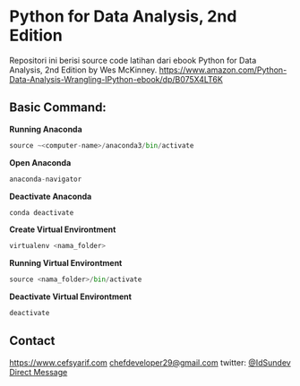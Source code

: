 # Python for Data Analysis, 2nd Edition

Repositori ini berisi source code latihan dari ebook Python for Data Analysis, 2nd Edition by Wes McKinney.
https://www.amazon.com/Python-Data-Analysis-Wrangling-IPython-ebook/dp/B075X4LT6K

## Basic Command:

**Running Anaconda**
```python
source ~<computer-name>/anaconda3/bin/activate
```
**Open Anaconda**
```python
anaconda-navigator
```
**Deactivate Anaconda**
```python
conda deactivate
```
**Create Virtual Environtment**
```python
virtualenv <nama_folder>
```
**Running Virtual Environtment**
```python
source <nama_folder>/bin/activate
```
**Deactivate Virtual Environtment**
```python
deactivate
```

## Contact
https://www.cefsyarif.com
chefdeveloper29@gmail.com
twitter: [@IdSundev](https://twitter.com/IdSundev)
[Direct Message](https://wa.me/+6287730217935)

